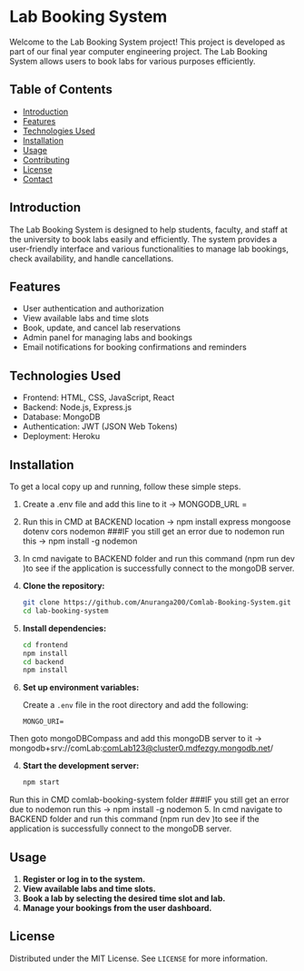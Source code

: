 # Lab Booking System

Welcome to the Lab Booking System project! This project is developed as part of our final year computer engineering project. The Lab Booking System allows users to book labs for various purposes efficiently.

## Table of Contents

- [Introduction](#introduction)
- [Features](#features)
- [Technologies Used](#technologies-used)
- [Installation](#installation)
- [Usage](#usage)
- [Contributing](#contributing)
- [License](#license)
- [Contact](#contact)

## Introduction

The Lab Booking System is designed to help students, faculty, and staff at the university to book labs easily and efficiently. The system provides a user-friendly interface and various functionalities to manage lab bookings, check availability, and handle cancellations.

## Features

- User authentication and authorization
- View available labs and time slots
- Book, update, and cancel lab reservations
- Admin panel for managing labs and bookings
- Email notifications for booking confirmations and reminders

## Technologies Used

- Frontend: HTML, CSS, JavaScript, React
- Backend: Node.js, Express.js
- Database: MongoDB
- Authentication: JWT (JSON Web Tokens)
- Deployment: Heroku

## Installation

To get a local copy up and running, follow these simple steps.
1.	Create a .env file and add this line to it -> MONGODB_URL = 
2.	Run this in CMD at BACKEND location -> npm install express mongoose dotenv cors nodemon
###IF you still get an error due to nodemon run this -> npm install -g nodemon
4.	In cmd navigate to BACKEND folder and run this command (npm run dev )to see if the application is successfully connect to the mongoDB server.

1. **Clone the repository:**

    ```bash
    git clone https://github.com/Anuranga200/Comlab-Booking-System.git
    cd lab-booking-system
    ```

2. **Install dependencies:**

    ```cmd
    cd frontend
    npm install
    cd backend 
    npm install
    ```

3. **Set up environment variables:**

    Create a `.env` file in the root directory and add the following:

    ```env
    MONGO_URI=
    ```
Then goto mongoDBCompass and add this mongoDB server to it -> mongodb+srv://comLab:comLab123@cluster0.mdfezgy.mongodb.net/


4. **Start the development server:**

    ```cmd
    npm start
    ```
Run this in CMD comlab-booking-system folder
###IF you still get an error due to nodemon run this -> npm install -g nodemon
5.	In cmd navigate to BACKEND folder and run this command (npm run dev )to see if the application is successfully connect to the mongoDB server.


## Usage

1. **Register or log in to the system.**
2. **View available labs and time slots.**
3. **Book a lab by selecting the desired time slot and lab.**
4. **Manage your bookings from the user dashboard.**

## License

Distributed under the MIT License. See `LICENSE` for more information.
